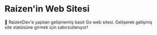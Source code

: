 # Raizen'in Web Sitesi
🌊 RaizenDev'e yapılan gelişmemiş basit Go web sitesi. Gelişerek gelişmiş site statüsüne girmek için sabırsızlanıyor!
